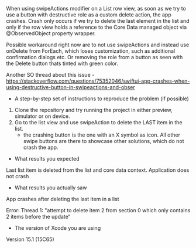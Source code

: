 When using swipeActions modifier on a List row view, as soon as we try to use a button with destructive role as a custom delete action, the app crashes. Crash only occurs if we try to delete the last element in the list and only if the row view holds a reference to the Core Data managed object via @ObservedObject property wrapper.

Possible workaround right now are to not use swipeActions and instead use onDelete from ForEach, which loses customization, such as additional confirmation dialogs etc. Or removing the role from a button as seen with the Delete button thats tinted with green color.

Another SO thread about this issue - https://stackoverflow.com/questions/75352046/swiftui-app-crashes-when-using-destructive-button-in-swipeactions-and-obser

- A step-by-step set of instructions to reproduce the problem (if possible)
  
1. Clone the repository and try running the project in either preview, simulator or on device.
2. Go to the list view and use swipeAction to delete the LAST item in the list.
     - the crashing button is the one with an X symbol as icon. All other swipe buttons are there to showcase other solutions, which do not crash the app.

- What results you expected
  
Last list item is deleted from the list and core data context. Application does not crash

- What results you actually saw
  
App crashes after deleting the last item in a list

Error: Thread 1: "attempt to delete item 2 from section 0 which only contains 2 items before the update“

- The version of Xcode you are using
  
Version 15.1 (15C65)
